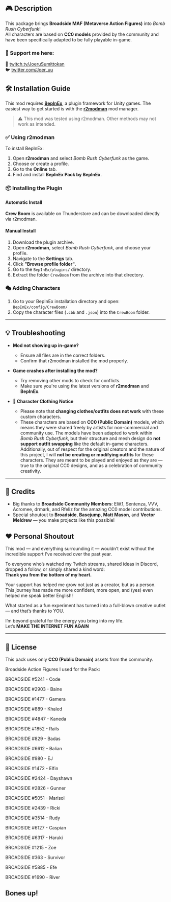 ## 🎮 Description

This package brings **Broadside MAF (Metaverse Action Figures)** into *Bomb Rush Cyberfunk*!  
All characters are based on **CC0 models** provided by the community and have been specifically adapted to be fully playable in-game.


### 🚀 Support me here:

🎥 [twitch.tv/JoeruSumittokan](https://twitch.tv/JoeruSumittokan)  
🐦 [twitter.com/Joer_uu](https://twitter.com/Joer_uu)

## 🛠 Installation Guide

This mod requires [**BepInEx**](https://thunderstore.io/package/bbepis/BepInExPack/), a plugin framework for Unity games. The easiest way to get started is with the [**r2modman**](https://thunderstore.io/package/ebkr/r2modman/) mod manager.

> ⚠️ This mod was tested using r2modman. Other methods may not work as intended.

### ✅ Using r2modman

To install BepInEx:

1. Open **r2modman** and select *Bomb Rush Cyberfunk* as the game.
2. Choose or create a profile.
3. Go to the **Online** tab.
4. Find and install **BepInEx Pack by BepInEx**.

### 📦 Installing the Plugin

#### Automatic Install
**Crew Boom** is available on Thunderstore and can be downloaded directly via r2modman.

#### Manual Install

1. Download the plugin archive.
2. Open **r2modman**, select *Bomb Rush Cyberfunk*, and choose your profile.
3. Navigate to the **Settings** tab.
4. Click **"Browse profile folder"**.
5. Go to the `BepInEx/plugins/` directory.
6. Extract the folder `CrewBoom` from the archive into that directory.

### 🎭 Adding Characters

1. Go to your BepInEx installation directory and open:  
   `BepInEx/config/CrewBoom/`
2. Copy the character files (`.cbb` and `.json`) into the `CrewBoom` folder.

---

## 💡 Troubleshooting

- **Mod not showing up in-game?**
  - Ensure all files are in the correct folders.
  - Confirm that r2modman installed the mod properly.

- **Game crashes after installing the mod?**
  - Try removing other mods to check for conflicts.
  - Make sure you're using the latest versions of **r2modman** and **BepInEx**.

- **👕 Character Clothing Notice**
   - Please note that **changing clothes/outfits does not work** with these custom characters.
   - These characters are based on **CC0 (Public Domain)** models, which means they were shared freely by artists for non-commercial and community use. The models have been adapted to work within *Bomb Rush Cyberfunk*, but their structure and mesh design do **not support outfit swapping** like the default in-game characters. Additionally, out of respect for the original creators and the nature of this project, I will **not be creating or modifying outfits** for these characters. They are meant to be played and enjoyed as they are — true to the original CC0 designs, and as a celebration of community creativity.


---

## 📢 Credits

- Big thanks to **Broadside Community Members**: Eliit1, Sentenza, VVV, Acromee, drmark, and Rfeliz for the amazing CC0 model contributions.
- Special shoutout to **Broadside**, **Basejump**, **Matt Mason**, and **Vector Meldrew** — you make projects like this possible!


## ❤️ Personal Shoutout

This mod — and everything surrounding it — wouldn’t exist without the incredible support I’ve received over the past year.

To everyone who’s watched my Twitch streams, shared ideas in Discord, dropped a follow, or simply shared a kind word:  
**Thank you from the bottom of my heart.**

Your support has helped me grow not just as a creator, but as a person.  
This journey has made me more confident, more open, and (yes) even helped me speak better English!

What started as a fun experiment has turned into a full-blown creative outlet — and that’s thanks to YOU.

I’m beyond grateful for the energy you bring into my life.  
Let’s **MAKE THE INTERNET FUN AGAIN**
  

---

## 📝 License

This pack uses only **CC0 (Public Domain)** assets from the community.  


Broadside Action Figures I used for the Pack:

BROADSIDE #5241 - Code

BROADSIDE #2903 - Baine

BROADSIDE #1477 - Gamera

BROADSIDE #889 - Khaled

BROADSIDE #4847 - Kaneda

BROADSIDE #1852 - Rails

BROADSIDE #829 - Badas

BROADSIDE #6612 - Balian

BROADSIDE #980 - EJ

BROADSIDE #1472 - Elfin

BROADSIDE #2424 - Dayshawn

BROADSIDE #2826 - Gunner

BROADSIDE #5051 - Marisol

BROADSIDE #2439 - Ricki

BROADSIDE #3514 - Rudy

BROADSIDE #6127 - Caspian

BROADSIDE #6317 - Haruki

BROADSIDE #1215 - Zoe

BROADSIDE #363 - Survivor

BROADSIDE #5885 - Efe

BROADSIDE #1690 - River

## **Bones up!**


